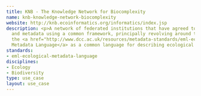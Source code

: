```yaml
---
title: KNB - The Knowledge Network for Biocomplexity
name: knb-knowledge-network-biocomplexity
website: http://knb.ecoinformatics.org/informatics/index.jsp
description: <p>A network of federated institutions that have agreed to share data
  and metadata using a common framework, principally revolving around the use of
  the <a href="http://www.dcc.ac.uk/resources/metadata-standards/eml-ecological-metadata-language">Ecological
  Metadata Language</a> as a common language for describing ecological data.</p>
standards:
- eml-ecological-metadata-language
disciplines:
- Ecology
- Biodiversity
type: use_case
layout: use_case
---
```


